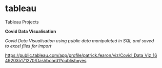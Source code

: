 # tableau
Tableau Projects

**Covid Data Visualisation**

_Covid Data Visualisation using public data manipulated in SQL and saved to excel files for import_

https://public.tableau.com/app/profile/patrick.fearon/viz/Covid_Data_Viz_16492035171270/Dashboard1?publish=yes
